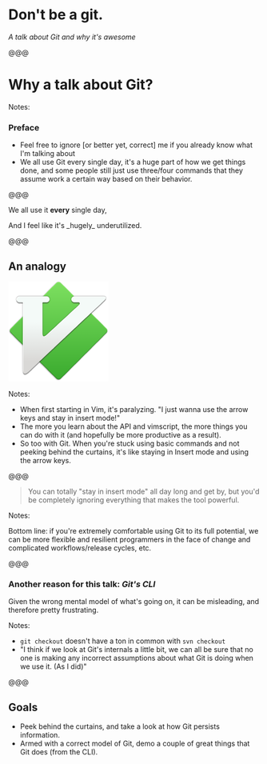 # Don't be a git.
_A talk about Git and why it's awesome_

@@@

# Why a talk about Git?

Notes:

### Preface

- Feel free to ignore [or better yet, correct] me if you already know what I'm
  talking about
- We all use Git every single day, it's a huge part of how we get things done,
  and some people still just use three/four commands that they assume work a
  certain way based on their behavior.

@@@

We all use it **every** single day,
<p class="fragment">And I feel like it's _hugely_ underutilized.</p>

@@@

## An analogy

<img alt="Vim" src="img/vim.png" class="fragment img-simple" />

Notes:

- When first starting in Vim, it's paralyzing. "I just wanna use the arrow
  keys and stay in insert mode!"
- The more you learn about the API and vimscript, the more things you can do
  with it (and hopefully be more productive as a result).
- So too with Git. When you're stuck using basic commands and not peeking behind
  the curtains, it's like staying in Insert mode and using the arrow keys.

@@@

> You can totally "stay in insert mode" all day long and get by, but you'd be
> completely ignoring everything that makes the tool powerful.

Notes:

Bottom line: if you're extremely comfortable using Git to its full potential,
we can be more flexible and resilient programmers in the face of change and
complicated workflows/release cycles, etc.

@@@

### Another reason for this talk: <i>Git's CLI</i> ###

<p class="fragment">Given the wrong mental model of what's going on, it can be misleading, and
therefore pretty frustrating.</p>

Notes:

- `git checkout` doesn't have a ton in common with `svn checkout`
- "I think if we look at Git's internals a little bit, we can all be sure that
  no one is making any incorrect assumptions about what Git is doing when we
  use it. (As I did)"


@@@

## Goals ##

- Peek behind the curtains, and take a look at how Git persists information.
- Armed with a correct model of Git, demo a couple of great things that Git does (from the CLI).

